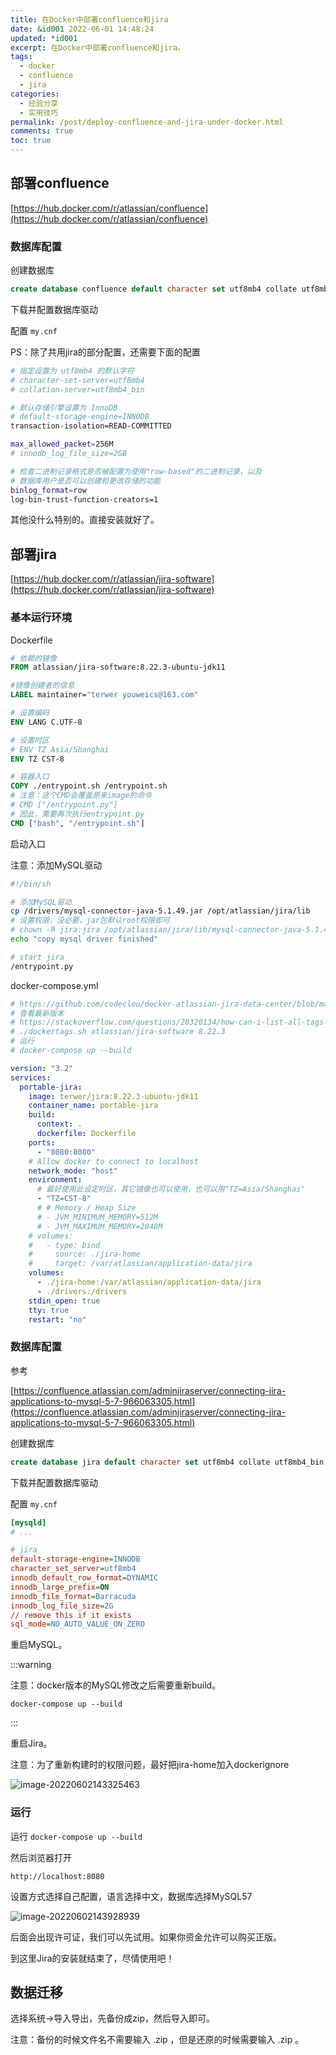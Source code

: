 ```yaml
---
title: 在Docker中部署confluence和jira
date: &id001 2022-06-01 14:48:24
updated: *id001
excerpt: 在Docker中部署confluence和jira。
tags:
  - docker
  - confluence
  - jira
categories:
  - 经验分享
  - 实用技巧
permalink: /post/deploy-confluence-and-jira-under-docker.html
comments: true
toc: true
---
```

## 部署confluence

[https://hub.docker.com/r/atlassian/confluence](https://hub.docker.com/r/atlassian/confluence)

### 数据库配置

创建数据库

```sql
create database confluence default character set utf8mb4 collate utf8mb4_bin;
```

下载并配置数据库驱动

配置 `my.cnf`

PS：除了共用jira的部分配置，还需要下面的配置

```bash
# 指定设置为 utf8mb4 的默认字符
# character-set-server=utf8mb4
# collation-server=utf8mb4_bin

# 默认存储引擎设置为 InnoDB
# default-storage-engine=INNODB
transaction-isolation=READ-COMMITTED

max_allowed_packet=256M
# innodb_log_file_size=2GB

# 检查二进制记录格式是否被配置为使用"row-based"的二进制记录，以及
# 数据库用户是否可以创建和更改存储的功能
binlog_format=row
log-bin-trust-function-creators=1
```

其他没什么特别的。直接安装就好了。

## 部署jira

[https://hub.docker.com/r/atlassian/jira-software](https://hub.docker.com/r/atlassian/jira-software)

### 基本运行环境

Dockerfile

```dockerfile
# 依赖的镜像
FROM atlassian/jira-software:8.22.3-ubuntu-jdk11

#镜像创建者的信息
LABEL maintainer="terwer youweics@163.com"

# 设置编码
ENV LANG C.UTF-8

# 设置时区
# ENV TZ Asia/Shanghai
ENV TZ CST-8

# 容器入口
COPY ./entrypoint.sh /entrypoint.sh
# 注意：这个CMD会覆盖原来image的命令
# CMD ["/entrypoint.py"]
# 因此，需要再次执行entrypoint.py
CMD ["bash", "/entrypoint.sh"]
```

启动入口

注意：添加MySQL驱动

```bash
#!/bin/sh

# 添加MySQL驱动
cp /drivers/mysql-connector-java-5.1.49.jar /opt/atlassian/jira/lib
# 设置权限，没必要，jar包默认root权限即可
# chown -R jira:jira /opt/atlassian/jira/lib/mysql-connector-java-5.1.49.jar
echo "copy mysql driver finished"

# start jira
/entrypoint.py
```

docker-compose.yml

```yaml
# https://github.com/codeclou/docker-atlassian-jira-data-center/blob/master/versions/8.20.5/docker-compose-one-node.yml
# 查看最新版本
# https://stackoverflow.com/questions/28320134/how-can-i-list-all-tags-for-a-docker-image-on-a-remote-registry
# ./dockertags.sh atlassian/jira-software 8.22.3
# 运行
# docker-compose up --build

version: "3.2"
services:
  portable-jira:
    image: terwer/jira:8.22.3-ubuntu-jdk11
    container_name: portable-jira
    build:
      context: .
      dockerfile: Dockerfile
    ports:
      - "8080:8080"
    # Allow docker to connect to localhost
    network_mode: "host"
    environment:
      # 最好使用此设定时区，其它镜像也可以使用，也可以用"TZ=Asia/Shanghai"
      - "TZ=CST-8"
      # # Memory / Heap Size
      # - JVM_MINIMUM_MEMORY=512M
      # - JVM_MAXIMUM_MEMORY=2048M
    # volumes:
    #   - type: bind
    #     source: ./jira-home
    #     target: /var/atlassian/application-data/jira
    volumes:
      - ./jira-home:/var/atlassian/application-data/jira
      - ./drivers:/drivers
    stdin_open: true
    tty: true
    restart: "no"

```

### 数据库配置

参考

[https://confluence.atlassian.com/adminjiraserver/connecting-jira-applications-to-mysql-5-7-966063305.html](https://confluence.atlassian.com/adminjiraserver/connecting-jira-applications-to-mysql-5-7-966063305.html)

创建数据库

```sql
create database jira default character set utf8mb4 collate utf8mb4_bin;
```

下载并配置数据库驱动

配置 `my.cnf`

```ini
[mysqld]
# ...

# jira
default-storage-engine=INNODB
character_set_server=utf8mb4
innodb_default_row_format=DYNAMIC
innodb_large_prefix=ON
innodb_file_format=Barracuda
innodb_log_file_size=2G
// remove this if it exists
sql_mode=NO_AUTO_VALUE_ON_ZERO
```

重启MySQL。

:::warning

注意：docker版本的MySQL修改之后需要重新build。

```
docker-compose up --build
```

:::

重启Jira。

注意：为了重新构建时的权限问题，最好把jira-home加入dockerignore

![image-20220602143325463](https://img1.terwer.space/20220602143330.png)

### 运行

运行 `docker-compose up --build`

然后浏览器打开

```
http://localhost:8080
```

设置方式选择自己配置，语言选择中文，数据库选择MySQL57

![image-20220602143928939](https://img1.terwer.space/20220602143929.png)

后面会出现许可证，我们可以先试用。如果你资金允许可以购买正版。

到这里Jira的安装就结束了，尽情使用吧！

## 数据迁移

选择系统->导入导出，先备份成zip，然后导入即可。

注意：备份的时候文件名不需要输入 .zip ，但是还原的时候需要输入 .zip 。